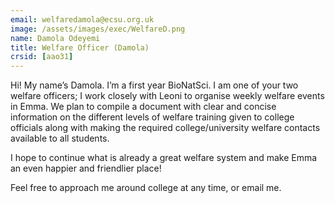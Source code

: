 ```yaml
---
email: welfaredamola@ecsu.org.uk
image: /assets/images/exec/WelfareD.png
name: Damola Odeyemi
title: Welfare Officer (Damola)
crsid: [aao31]
---
```

Hi! My name’s Damola. I’m a first year BioNatSci. I am one of your two welfare officers; I work closely with Leoni to organise weekly welfare events in Emma. We plan to compile a document with clear and concise information on the different levels of welfare training given to college officials along with making the required college/university welfare contacts available to all students.

I hope to continue what is already a great welfare system and make Emma an even happier and friendlier place!

Feel free to approach me around college at any time, or email me.

